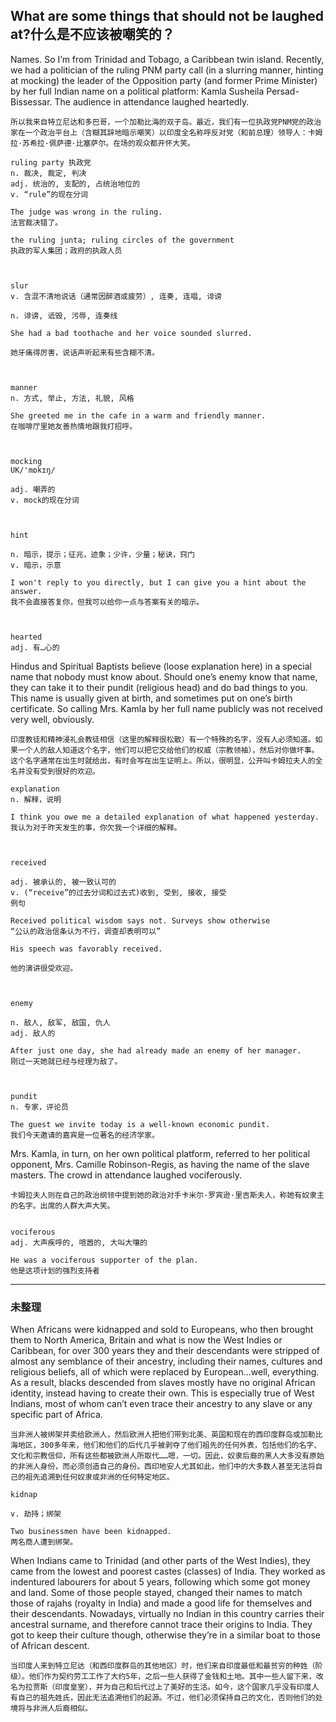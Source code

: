 

## What are some things that should not be laughed at?什么是不应该被嘲笑的？

Names.
So I’m from Trinidad and Tobago, a Caribbean twin island. Recently, we had a politician of the ruling PNM party call (in a slurring manner, hinting at mocking) the leader of the Opposition party (and former Prime Minister) by her full Indian name on a political platform: Kamla Susheila Persad-Bissessar. The audience in attendance laughed heartedly.
```
所以我来自特立尼达和多巴哥，一个加勒比海的双子岛。最近，我们有一位执政党PNM党的政治家在一个政治平台上（含糊其辞地暗示嘲笑）以印度全名称呼反对党（和前总理）领导人：卡姆拉·苏希拉·佩萨德·比塞萨尔。在场的观众都开怀大笑。

ruling party 执政党
n. 裁决, 裁定, 判决
adj. 统治的, 支配的, 占统治地位的
v. “rule”的现在分词

The judge was wrong in the ruling.
法官裁决错了。

the ruling junta; ruling circles of the government
执政的军人集团；政府的执政人员



slur
v. 含混不清地说话（通常因醉酒或疲劳）, 连奏, 连唱, 诽谤

n. 诽谤, 诋毁, 污辱, 连奏线

She had a bad toothache and her voice sounded slurred.

她牙痛得厉害，说话声听起来有些含糊不清。



manner
n. 方式, 举止, 方法, 礼貌, 风格

She greeted me in the cafe in a warm and friendly manner.
在咖啡厅里她友善热情地跟我打招呼。



mocking
UK/'mɒkɪŋ/

adj. 嘲弄的
v. mock的现在分词



hint

n. 暗示，提示；征兆，迹象；少许，少量；秘诀，窍门
v. 暗示，示意

I won't reply to you directly, but I can give you a hint about the answer.
我不会直接答复你，但我可以给你一点与答案有关的暗示。



hearted
adj. 有…心的
```

Hindus and Spiritual Baptists believe (loose explanation here) in a special name that nobody must know about. Should one’s enemy know that name, they can take it to their pundit (religious head) and do bad things to you. This name is usually given at birth, and sometimes put on one’s birth certificate. So calling Mrs. Kamla by her full name publicly was not received very well, obviously.
```
印度教徒和精神浸礼会教徒相信（这里的解释很松散）有一个特殊的名字，没有人必须知道。如果一个人的敌人知道这个名字，他们可以把它交给他们的权威（宗教领袖），然后对你做坏事。这个名字通常在出生时就给出，有时会写在出生证明上。所以，很明显，公开叫卡姆拉夫人的全名并没有受到很好的欢迎。

explanation
n. 解释，说明

I think you owe me a detailed explanation of what happened yesterday.
我认为对于昨天发生的事，你欠我一个详细的解释。



received

adj. 被承认的, 被一致认可的
v. (“receive”的过去分词和过去式)收到, 受到, 接收, 接受
例句

Received political wisdom says not. Surveys show otherwise
“公认的政治信条认为不行，调查却表明可以”

His speech was favorably received.

他的演讲很受欢迎。



enemy

n. 敌人, 敌军, 敌国, 仇人
adj. 敌人的

After just one day, she had already made an enemy of her manager.
刚过一天她就已经与经理为敌了。



pundit
n. 专家，评论员

The guest we invite today is a well-known economic pundit.
我们今天邀请的嘉宾是一位著名的经济学家。

```


Mrs. Kamla, in turn, on her own political platform, referred to her political opponent, Mrs. Camille Robinson-Regis, as having the name of the slave masters. The crowd in attendance laughed vociferously.
```
卡姆拉夫人则在自己的政治纲领中提到她的政治对手卡米尔·罗宾逊·里吉斯夫人，称她有奴隶主的名字。出席的人群大声大笑。


vociferous
adj. 大声疾呼的, 喧嚣的, 大叫大嚷的

He was a vociferous supporter of the plan.
他是这项计划的强烈支持者
```

--------
### 未整理

When Africans were kidnapped and sold to Europeans, who then brought them to North America, Britain and what is now the West Indies or Caribbean, for over 300 years they and their descendants were stripped of almost any semblance of their ancestry, including their names, cultures and religious beliefs, all of which were replaced by European…well, everything. As a result, blacks descended from slaves mostly have no original African identity, instead having to create their own. This is especially true of West Indians, most of whom can’t even trace their ancestry to any slave or any specific part of Africa.
```
当非洲人被绑架并卖给欧洲人，然后欧洲人把他们带到北美、英国和现在的西印度群岛或加勒比海地区，300多年来，他们和他们的后代几乎被剥夺了他们祖先的任何外表，包括他们的名字、文化和宗教信仰，所有这些都被欧洲人所取代……嗯，一切。因此，奴隶后裔的黑人大多没有原始的非洲人身份，而必须创造自己的身份。西印地安人尤其如此，他们中的大多数人甚至无法将自己的祖先追溯到任何奴隶或非洲的任何特定地区。

kidnap

v. 劫持；绑架

Two businessmen have been kidnapped.
两名商人遭到绑架。
```

When Indians came to Trinidad (and other parts of the West Indies), they came from the lowest and poorest castes (classes) of India. They worked as indentured labourers for about 5 years, following which some got money and land. Some of those people stayed, changed their names to match those of rajahs (royalty in India) and made a good life for themselves and their descendants. Nowadays, virtually no Indian in this country carries their ancestral surname, and therefore cannot trace their origins to India. They got to keep their culture though, otherwise they’re in a similar boat to those of African descent.
```
当印度人来到特立尼达（和西印度群岛的其他地区）时，他们来自印度最低和最贫穷的种姓（阶级）。他们作为契约劳工工作了大约5年，之后一些人获得了金钱和土地。其中一些人留下来，改名为拉贾斯（印度皇室），并为自己和后代过上了美好的生活。如今，这个国家几乎没有印度人有自己的祖先姓氏，因此无法追溯他们的起源。不过，他们必须保持自己的文化，否则他们的处境将与非洲人后裔相似。
```